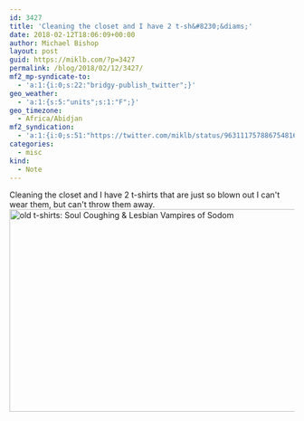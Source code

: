 ```yaml
---
id: 3427
title: 'Cleaning the closet and I have 2 t-sh&#8230;&diams;'
date: 2018-02-12T18:06:09+00:00
author: Michael Bishop
layout: post
guid: https://miklb.com/?p=3427
permalink: /blog/2018/02/12/3427/
mf2_mp-syndicate-to:
  - 'a:1:{i:0;s:22:"bridgy-publish_twitter";}'
geo_weather:
  - 'a:1:{s:5:"units";s:1:"F";}'
geo_timezone:
  - Africa/Abidjan
mf2_syndication:
  - 'a:1:{i:0;s:51:"https://twitter.com/miklb/status/963111757886754816";}'
categories:
  - misc
kind:
  - Note
---
```

Cleaning the closet and I have 2 t-shirts that are just so blown out I can't wear them, but can't throw them away.<img src="https://miklb.com/content/uploads/2018/02/t_shirts-1.jpg" alt="old t-shirts: Soul Coughing &amp; Lesbian Vampires of Sodom" width="800" height="358" class="u-photo alignnone size-full wp-image-3428" />